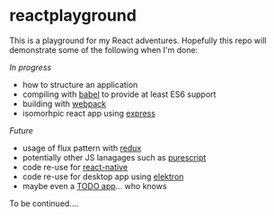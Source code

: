 # reactplayground

This is a playground for my React adventures. Hopefully this repo will demonstrate some of the following when I'm done:

_In progress_

* how to structure an application
* compiling with [babel](http://babeljs.io/) to provide at least ES6 support
* building with [webpack](https://webpack.github.io/)
* isomorhpic react app using [express](http://expressjs.com/)

_Future_

* usage of flux pattern with [redux](http://redux.js.org/)
* potentially other JS lanagages such as [purescript](http://www.purescript.org/)
* code re-use for [react-native](https://facebook.github.io/react-native/)
* code re-use for desktop app using [elektron](http://electron.atom.io/)
* maybe even a [TODO app](http://todomvc.com/)... who knows

To be continued....
